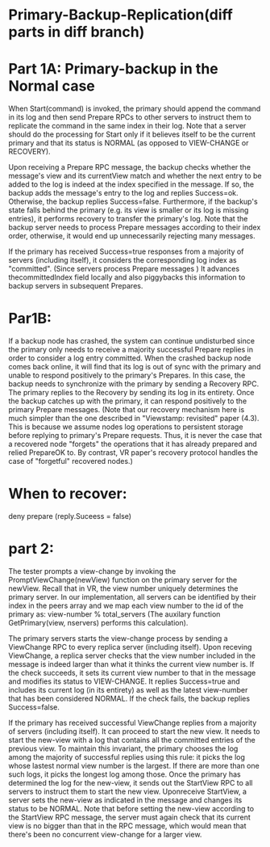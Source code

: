 # Primary-Backup-Replication(diff parts in diff branch)
# Part 1A: Primary-backup in the Normal case

When Start(command) is invoked, the primary should append the command in its log and then send Prepare RPCs to other servers to instruct them to replicate the command in the same index in their log. Note that a server should do the processing for Start only if it believes itself to be the current primary and that its status is NORMAL (as opposed to VIEW-CHANGE or RECOVERY).

Upon receiving a Prepare RPC message, the backup checks whether the message's view and its currentView match and whether the next entry to be added to the log is indeed at the index specified in the message. If so, the backup adds the message's entry to the log and replies Success=ok. Otherwise, the backup replies Success=false. Furthermore, if the backup's state falls behind the primary (e.g. its view is smaller or its log is missing entries), it performs recovery to transfer the primary's log. Note that the backup server needs to process Prepare messages according to their index order, otherwise, it would end up unnecessarily rejecting many messages.

If the primary has received Success=true responses from a majority of servers (including itself), it considers the corresponding log index as "committed". (Since servers process Prepare messages ) It advances thecommittedIndex field locally and also piggybacks this information to backup servers in subsequent Prepares.


# Par1B:
If a backup node has crashed, the system can continue undisturbed since the primary only
needs to receive a majority successful Prepare replies in order to consider a log entry
committed. When the crashed backup node comes back online, it will find that its log is out of
sync with the primary and unable to respond positively to the primary's Prepares. In this case,
the backup needs to synchronize with the primary by sending a Recovery RPC. The primary
replies to the Recovery by sending its log in its entirety. Once the backup catches up with the
primary, it can respond positively to the primary Prepare messages. (Note that our recovery
mechanism here is much simpler than the one described in "Viewstamp: revisited" paper (4.3).
This is because we assume nodes log operations to persistent storage before replying to
primary's Prepare requests. Thus, it is never the case that a recovered node "forgets" the
operations that it has already prepared and relied PrepareOK to. By contrast, VR paper's
recovery protocol handles the case of "forgetful" recovered nodes.)

# When to recover:
deny prepare (reply.Suceess = false)


# part 2:

The tester prompts a view-change by invoking the PromptViewChange(newView) function on the primary server for the newView. Recall that in VR, the view number uniquely determines the primary server. In our implementation, all servers can be identified by their index in the peers array and we map each view number to the id of the primary as: view-number % total_servers (The auxilary function GetPrimary(view, nservers) performs this calculation).

The primary servers starts the view-change process by sending a ViewChange RPC to every replica server (including itself). Upon receving ViewChange, a replica server checks that the view number included in the message is indeed larger than what it thinks the current view number is. If the check succeeds, it sets its current view number to that in the message and modifies its status to VIEW-CHANGE. It replies Success=true and includes its current log (in its entirety) as well as the latest view-number that has been considered NORMAL. If the check fails, the backup replies Success=false.

If the primary has received successful ViewChange replies from a majority of servers (including itself). It can proceed to start the new view. It needs to start the new-view with a log that contains all the committed entries of the previous view. To maintain this invariant, the primary chooses the log among the majority of successful replies using this rule: it picks the log whose lastest normal view number is the largest. If there are more than one such logs, it picks the longest log among those. Once the primary has determined the log for the new-view, it sends out the StartView RPC to all servers to instruct them to start the new view. Uponreceive StartView, a server sets the new-view as indicated in the message and changes its status to be NORMAL. Note that before setting the new-view according to the StartView RPC message, the server must again check that its current view is no bigger than that in the RPC message, which would mean that there's been no concurrent view-change for a larger view.
